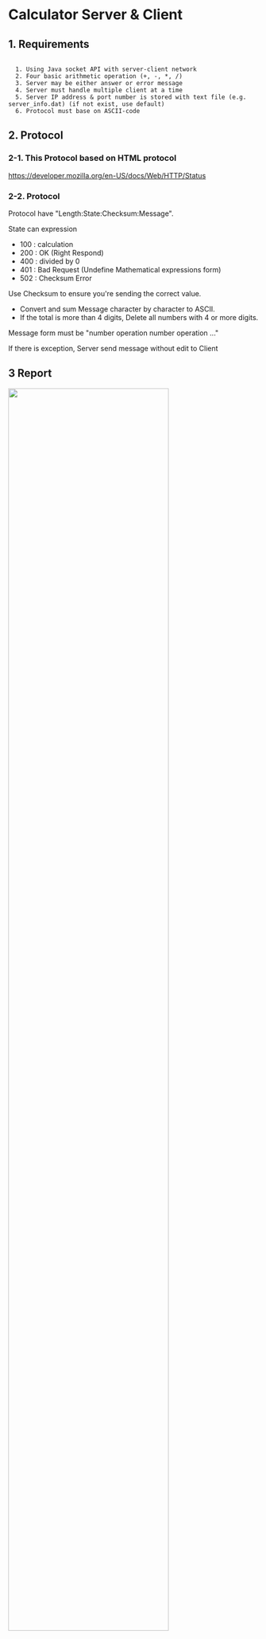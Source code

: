 # Calculator Server & Client

## 1. Requirements
<pre><code>
  1. Using Java socket API with server-client network
  2. Four basic arithmetic operation (+, -, *, /)
  3. Server may be either answer or error message
  4. Server must handle multiple client at a time
  5. Server IP address & port number is stored with text file (e.g. server_info.dat) (if not exist, use default)
  6. Protocol must base on ASCII-code
</code></pre>
  

## 2. Protocol
### 2-1. This Protocol based on HTML protocol 

<https://developer.mozilla.org/en-US/docs/Web/HTTP/Status>


### 2-2. Protocol

Protocol have "Length:State:Checksum:Message".

State can expression
- 100 : calculation
- 200 : OK (Right Respond)
- 400 : divided by 0
- 401 : Bad Request (Undefine Mathematical expressions form)
- 502 : Checksum Error

Use Checksum to ensure you're sending the correct value.
- Convert and sum Message character by character to ASCII.
- If the total is more than 4 digits, Delete all numbers with 4 or more digits.

Message form must be "number operation number operation ..."


If there is exception, Server send message without edit to Client

## 3 Report
<img width="80%" src="https://github.com/GitCodeK/Calculator_HW1/assets/123552750/2f05a86f-b6c4-4ad0-8bae-c62330058f40">

### System overview
<pre><code>
1. Run “Server”
	- With “Address” get Address information in “server_info.dat”.
	- If not exist “server_info.dat”, “Address” is default(ip=127.0.0.1, port=1234).
	- Server take information with “Address.get_ip(), Address.get_port”
2. “Server” wait during coming to client with listener
3. Run “Client”
	- Same to “Server”, Run with “Address”
4. If “Server” listen “Client”, “Server create “thread” & match “Client” (”Server maintain listenning)
5. “Client” get Mathematical expression from user & Using “Translation.MathToMessage”, “Translation.MessagetoASCII” make that into Message (with protocol)
6. “Client” propagation Message to “thread”
7. “thread” get ASCII Message, Translation ASCII to String Message (Translation.ASCIItoString)
8. “thread” Translate Message & Calculate & Catch Exception & Make repond Message (Translatoin.MessagetoMessage)
9. “thread” using Translation.MessagetoASCII propagation Message to “Client”
10 “Client” get Message & Translation Message with “Translation.MessagetoMessage” & Display result
11. Close the connection
</code></pre>


## 4. Running
<img width="80%" src="https://github.com/GitCodeK/Calculator_HW1/assets/123552750/ef77c156-a622-45c2-9a54-b8146a09c621">


## 5. History
### 23.11.04
- Build Protocol & Conceptual design

### 23.11.05
- Draw class model & Start server making

### 23.11.06
- Make Server & Address class

### 23.11.07
- Make Client & Translation class


## 6. Reference
6-1. HTML protocol <https://developer.mozilla.org/en-US/docs/Web/HTTP/Status>
